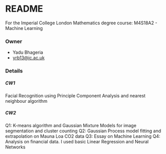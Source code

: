 # README #

For the Imperial College London Mathematics degree course: M4S18A2 - Machine Learning

### Owner ###

* Yadu Bhageria
* yrb13@ic.ac.uk

### Details ###

##### CW1 #####
Facial Recognition using Principle Component Analysis and nearest neighbour algorithm

##### CW2 #####
Q1: K-means algorithm and Gaussian Mixture Models for image segmentation and cluster counting
Q2: Gaussian Process model fitting and extrapolation on Mauna Loa CO2 data
Q3: Essay on Machine Learning
Q4: Analysis on financial data. I used basic Linear Regression and Neural Networks